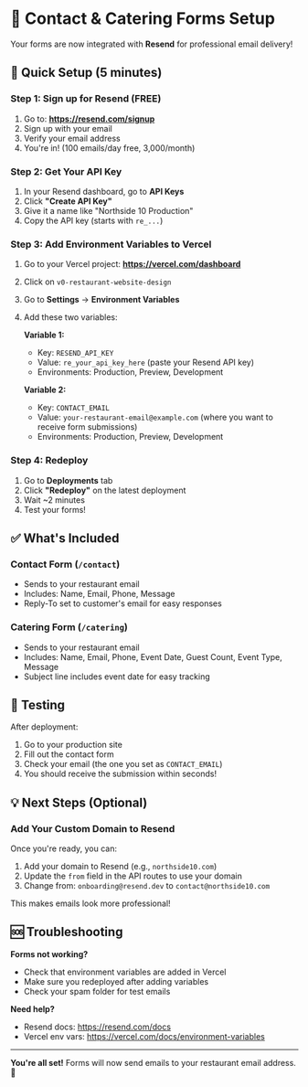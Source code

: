 # 📧 Contact & Catering Forms Setup

Your forms are now integrated with **Resend** for professional email delivery!

## 🚀 Quick Setup (5 minutes)

### Step 1: Sign up for Resend (FREE)

1. Go to: **https://resend.com/signup**
2. Sign up with your email
3. Verify your email address
4. You're in! (100 emails/day free, 3,000/month)

### Step 2: Get Your API Key

1. In your Resend dashboard, go to **API Keys**
2. Click **"Create API Key"**
3. Give it a name like "Northside 10 Production"
4. Copy the API key (starts with `re_...`)

### Step 3: Add Environment Variables to Vercel

1. Go to your Vercel project: **https://vercel.com/dashboard**
2. Click on `v0-restaurant-website-design`
3. Go to **Settings** → **Environment Variables**
4. Add these two variables:

   **Variable 1:**
   - Key: `RESEND_API_KEY`
   - Value: `re_your_api_key_here` (paste your Resend API key)
   - Environments: Production, Preview, Development

   **Variable 2:**
   - Key: `CONTACT_EMAIL`
   - Value: `your-restaurant-email@example.com` (where you want to receive form submissions)
   - Environments: Production, Preview, Development

### Step 4: Redeploy

1. Go to **Deployments** tab
2. Click **"Redeploy"** on the latest deployment
3. Wait ~2 minutes
4. Test your forms!

## ✅ What's Included

### Contact Form (`/contact`)
- Sends to your restaurant email
- Includes: Name, Email, Phone, Message
- Reply-To set to customer's email for easy responses

### Catering Form (`/catering`)
- Sends to your restaurant email
- Includes: Name, Email, Phone, Event Date, Guest Count, Event Type, Message
- Subject line includes event date for easy tracking

## 🎯 Testing

After deployment:
1. Go to your production site
2. Fill out the contact form
3. Check your email (the one you set as `CONTACT_EMAIL`)
4. You should receive the submission within seconds!

## 💡 Next Steps (Optional)

### Add Your Custom Domain to Resend

Once you're ready, you can:
1. Add your domain to Resend (e.g., `northside10.com`)
2. Update the `from` field in the API routes to use your domain
3. Change from: `onboarding@resend.dev` to `contact@northside10.com`

This makes emails look more professional!

## 🆘 Troubleshooting

**Forms not working?**
- Check that environment variables are added in Vercel
- Make sure you redeployed after adding variables
- Check your spam folder for test emails

**Need help?**
- Resend docs: https://resend.com/docs
- Vercel env vars: https://vercel.com/docs/environment-variables

---

**You're all set!** Forms will now send emails to your restaurant email address. 🎉

